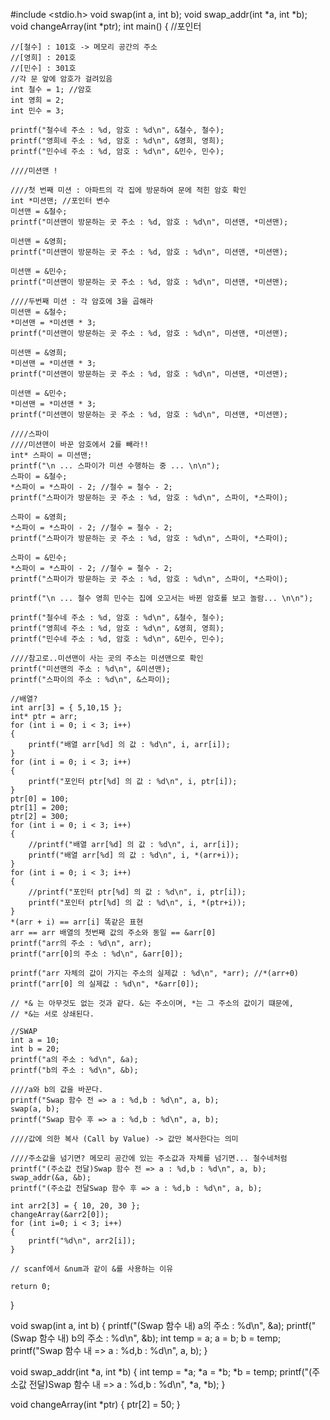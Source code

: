 #include <stdio.h>
void swap(int a, int b);
void swap_addr(int *a, int *b);
void changeArray(int *ptr);
int main()
{
	//포인터

	//[철수] : 101호 -> 메모리 공간의 주소
	//[영희] : 201호
	//[민수] : 301호
	//각 문 앞에 암호가 걸려있음
	int 철수 = 1; //암호
	int 영희 = 2;
	int 민수 = 3;

	printf("철수네 주소 : %d, 암호 : %d\n", &철수, 철수);
	printf("영희네 주소 : %d, 암호 : %d\n", &영희, 영희);
	printf("민수네 주소 : %d, 암호 : %d\n", &민수, 민수);

	////미션맨 !

	////첫 번째 미션 : 아파트의 각 집에 방문하여 문에 적힌 암호 확인
	int *미션맨; //포인터 변수
	미션맨 = &철수;
	printf("미션맨이 방문하는 곳 주소 : %d, 암호 : %d\n", 미션맨, *미션맨);

	미션맨 = &영희;
	printf("미션맨이 방문하는 곳 주소 : %d, 암호 : %d\n", 미션맨, *미션맨);

	미션맨 = &민수;
	printf("미션맨이 방문하는 곳 주소 : %d, 암호 : %d\n", 미션맨, *미션맨);

	////두번째 미션 : 각 암호에 3을 곱해라
	미션맨 = &철수;
	*미션맨 = *미션맨 * 3;
	printf("미션맨이 방문하는 곳 주소 : %d, 암호 : %d\n", 미션맨, *미션맨);

	미션맨 = &영희;
	*미션맨 = *미션맨 * 3;
	printf("미션맨이 방문하는 곳 주소 : %d, 암호 : %d\n", 미션맨, *미션맨);

	미션맨 = &민수;
	*미션맨 = *미션맨 * 3;
	printf("미션맨이 방문하는 곳 주소 : %d, 암호 : %d\n", 미션맨, *미션맨);

	////스파이
	////미션맨이 바꾼 암호에서 2를 빼라!!
	int* 스파이 = 미션맨;
	printf("\n ... 스파이가 미션 수행하는 중 ... \n\n");
	스파이 = &철수;
	*스파이 = *스파이 - 2; //철수 = 철수 - 2;
	printf("스파이가 방문하는 곳 주소 : %d, 암호 : %d\n", 스파이, *스파이);

	스파이 = &영희;
	*스파이 = *스파이 - 2; //철수 = 철수 - 2;
	printf("스파이가 방문하는 곳 주소 : %d, 암호 : %d\n", 스파이, *스파이);

	스파이 = &민수;
	*스파이 = *스파이 - 2; //철수 = 철수 - 2;
	printf("스파이가 방문하는 곳 주소 : %d, 암호 : %d\n", 스파이, *스파이);

	printf("\n ... 철수 영희 민수는 집에 오고서는 바뀐 암호를 보고 놀람... \n\n");

	printf("철수네 주소 : %d, 암호 : %d\n", &철수, 철수);
	printf("영희네 주소 : %d, 암호 : %d\n", &영희, 영희);
	printf("민수네 주소 : %d, 암호 : %d\n", &민수, 민수);

	////참고로..미션맨이 사는 곳의 주소는 미션맨으로 확인
	printf("미션맨의 주소 : %d\n", &미션맨);
	printf("스파이의 주소 : %d\n", &스파이);

	//배열?
	int arr[3] = { 5,10,15 };
	int* ptr = arr;
	for (int i = 0; i < 3; i++)
	{
		printf("배열 arr[%d] 의 값 : %d\n", i, arr[i]);
	}
	for (int i = 0; i < 3; i++)
	{
		printf("포인터 ptr[%d] 의 값 : %d\n", i, ptr[i]);
	}
	ptr[0] = 100;
	ptr[1] = 200;
	ptr[2] = 300;
	for (int i = 0; i < 3; i++)
	{
		//printf("배열 arr[%d] 의 값 : %d\n", i, arr[i]);
		printf("배열 arr[%d] 의 값 : %d\n", i, *(arr+i));
	}
	for (int i = 0; i < 3; i++)
	{
		//printf("포인터 ptr[%d] 의 값 : %d\n", i, ptr[i]);
		printf("포인터 ptr[%d] 의 값 : %d\n", i, *(ptr+i));
	}
	*(arr + i) == arr[i] 똑같은 표현
	arr == arr 배열의 첫번째 값의 주소와 동일 == &arr[0]
	printf("arr의 주소 : %d\n", arr);
	printf("arr[0]의 주소 : %d\n", &arr[0]);

	printf("arr 자체의 값이 가지는 주소의 실제값 : %d\n", *arr); //*(arr+0)
	printf("arr[0] 의 실제값 : %d\n", *&arr[0]);

	// *& 는 아무것도 없는 것과 같다. &는 주소이며, *는 그 주소의 값이기 떄문에,
	// *&는 서로 상쇄된다.

	//SWAP
	int a = 10;
	int b = 20;
	printf("a의 주소 : %d\n", &a);
	printf("b의 주소 : %d\n", &b);

	////a와 b의 값을 바꾼다.
	printf("Swap 함수 전 => a : %d,b : %d\n", a, b);
	swap(a, b);
	printf("Swap 함수 후 => a : %d,b : %d\n", a, b);

	////값에 의한 복사 (Call by Value) -> 값만 복사한다는 의미

	////주소값을 넘기면? 메모리 공간에 있는 주소값과 자체를 넘기면... 철수네처럼
	printf("(주소값 전달)Swap 함수 전 => a : %d,b : %d\n", a, b);
	swap_addr(&a, &b);
	printf("(주소값 전달Swap 함수 후 => a : %d,b : %d\n", a, b);
	
	int arr2[3] = { 10, 20, 30 };
	changeArray(&arr2[0]);
	for (int i=0; i < 3; i++)
	{
		printf("%d\n", arr2[i]);
	}

	// scanf에서 &num과 같이 &를 사용하는 이유

	return 0;
}

void swap(int a, int b)
{
	printf("(Swap 함수 내) a의 주소 : %d\n", &a);
	printf("(Swap 함수 내) b의 주소 : %d\n", &b);
	int temp = a;
	a = b;
	b = temp;
	printf("Swap 함수 내 => a : %d,b : %d\n", a, b);
}

void swap_addr(int *a, int *b)
{
	int temp = *a;
	*a = *b;
	*b = temp;
	printf("(주소값 전달)Swap 함수 내 => a : %d,b : %d\n", *a, *b);
}

void changeArray(int *ptr)
{
	ptr[2] = 50;
}

